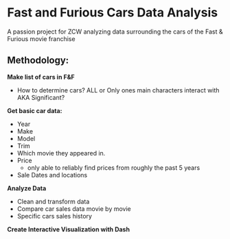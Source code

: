 # Fast and Furious Cars Data Analysis
A passion project for ZCW analyzing data surrounding the cars of the Fast &amp; Furious movie franchise

## Methodology:

**Make list of cars in F&F**
  - How to determine cars? ALL or Only ones main characters interact with AKA Significant?

**Get basic car data:**
- Year
- Make
- Model
- Trim
- Which movie they appeared in.
- Price
  - only able to reliably find prices from roughly the past 5 years
- Sale Dates and locations

**Analyze Data**
- Clean and transform data
- Compare car sales data movie by movie
- Specific cars sales history

**Create Interactive Visualization with Dash**
 
